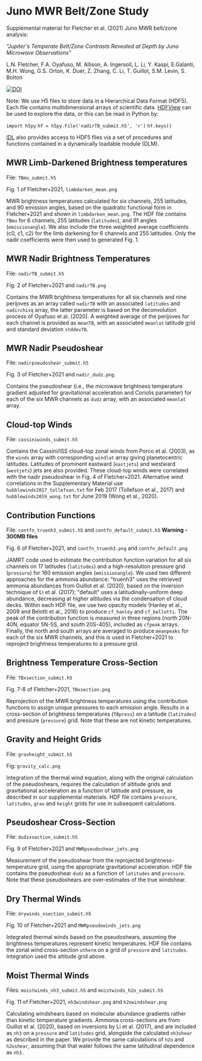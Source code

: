 # Juno MWR Belt/Zone Study
Supplemental material for Fletcher et al. (2021) Juno MWR belt/zone analysis:

*"Jupiter's Temperate Belt/Zone Contrasts Revealed at Depth by Juno Microwave Observations"*

L.N. Fletcher, F.A. Oyafuso, M. Allison, A. Ingersoll, L. Li, Y. Kaspi, E.Galanti, M.H. Wong, G.S. Orton, K. Duer, Z. Zhang, C. Li, T. Guillot, S.M. Levin, S. Bolton

[![DOI](https://zenodo.org/badge/337518717.svg)](https://zenodo.org/badge/latestdoi/337518717)


Note:  We use H5 files to store data in a Hierarchical Data Format (HDF5). Each file contains multidimensional arrays of scientific data. [HDFView](https://www.neonscience.org/resources/learning-hub/tutorials/explore-data-hdfview) can be used to explore the data, or this can be read in Python by:

`import h5py`
`hf = h5py.File('nadirTB_submit.h5', 'r')`
`hf.keys()`

[IDL](https://www.l3harrisgeospatial.com/docs/HDF5_Overview.html) also provides access to HDF5 files via a set of procedures and functions contained in a dynamically loadable module (DLM).

## MWR Limb-Darkened Brightness temperatures
File: `TBmu_submit.h5`

Fig. 1 of Fletcher+2021, `limbdarken_mean.png`

MWR brightness temperatures calculated for six channels, 255 latitudes, and 90 emission angles, based on the quadratic functional form in Fletcher+2021 and shown in `limbdarken_mean.png`.  The HDF file contains `TBmu` for 6 channels, 255 latitudes (`latitudes`), and 91 angles (`emissionangle`).  We also include the three weighted average coefficients (c0, c1, c2) for the limb darkening for 6 channels and 255 latitudes.  Only the nadir coefficients were then used to generated Fig. 1.

## MWR Nadir Brightness Temperatures
File: `nadirTB_submit.h5`

Fig. 2 of Fletcher+2021 and `nadirTB.png`

Contains the MWR brightness temperatures for all six channels and nine perijoves as an array called `nadirTB` with an associated `latitudes` and `nadirchisq` array, the latter parameter is based on the deconvolution process of Oyafuso et al. (2020).  A weighted average of the perijoves for each channel is provided as `meanTB`, with an associated `meanlat` latitude grid and standard deviation `stddevTB`.

## MWR Nadir Pseudoshear
File: `nadirpseudoshear_submit.h5`

Fig. 3 of Fletcher+2021 and `nadir_dudz.png`.

Contains the pseudoshear (i.e., the microwave brightness temperature gradient adjusted for gravitational acceleration and Coriolis parameter) for each of the six MWR channels as `dudz` array, with an associated `meanlat` array.

## Cloud-top Winds
File:  `cassiniwinds_submit.h5`

Contains the Cassini/ISS cloud-top zonal winds from Porco et al. (2003), as the `winds` array with corresponding `windlat` array giving planetocentric latitudes.  Latitudes of prominent eastward (`eastjets`) and westward (`westjets`) jets are also provided.  These cloud-top winds were correlated with the nadir pseudoshear in Fig. 4 of Fletcher+2021.  Alternative wind correlations in the Supplementary Material use `hubblewinds2017_tollefson.txt` for Feb 2017 (Tollefson et al., 2017) and `hubblewinds2019_wong.txt` for June 2019 (Wong et al., 2020).

## Contribution Functions
File: `contfn_truenh3_submit.h5` and `contfn_default_submit.h5` **Warning - 300MB files**

Fig. 6 of Fletcher+2021, and `contfn_truenh3.png` and `contfn_default.png`

JAMRT code used to estimate the contribution function variation for all six channels on 17 latitudes (`latitudes`) and a high-resolution pressure grid (`pressure`) for 160 emission angles (`emissionangle`).  We used two different approaches for the ammonia abundance:  "truenh3" uses the retrieved ammonia abundances from Guillot et al. (2020), based on the inversion technique of Li et al. (2017); "default" uses a latitudinally-uniform deep abundance, decreasing at higher altitudes via the condensation of cloud decks.  Within each HDF file, we use two opacity models (Hanley et al., 2009 and Belotti et al., 2016) to produce `cf_hanley` and `cf_bellotti`.  The peak of the contribution function is measured in three regions (north 20N-40N, equator 5N-5S, and south 20S-40S), included as `cfpeak` arrays.  Finally, the north and south arrays are averaged to produce `meanpeaks` for each of the six MWR channels, and this is used in Fletcher+2021 to reproject brightness temperatures to a pressure grid.

## Brightness Temperature Cross-Section
File:  `TBxsection_submit.h5`

Fig. 7-8 of Fletcher+2021, `TBxsection.png`

Reprojection of the MWR brightness temperatures using the contribution functions to assign unique pressures to each emission angle.  Results in a cross-section of brightness temperatures (`TBpress`) on a latitude (`latitudes`) and pressure (`pressure`) grid.  Note that these are not kinetic temperatures.

## Gravity and Height Grids
File: `gravheight_submit.h5`

Fig:  `gravity_calc.png`

Integration of the thermal wind equation, along with the original calculation of the pseudoshears, requires the calculation of altitude grids and gravitational acceleration as a function of latitude and pressure, as described in our supplemental materials.  HDF file contains `pressure`, `latitudes`, `grav` and `height` grids for use in subsequent calculations.

## Pseudoshear Cross-Section
File:  `dudzxsection_submit.h5`

Fig. 9 of Fletcher+2021 and `MWRpseudoshear_jets.png`

Measurement of the pseudoshear from the reprojected brightness-temperature grid, using the appropriate gravitational acceleration.  HDF file contains the pseudoshear `dudz` as a function of `latitudes` and `pressure`.  Note that these pseudoshears are over-estimates of the true windshear.

## Dry Thermal Winds
File: `drywinds_xsection_submit.h5`

Fig. 10 of Fletcher+2021 and `MWRpseudowinds_jets.png`

Integrated thermal winds based on the pseudoshears, assuming the brightness temperatures represent kinetic temperatures.  HDF file contains the zonal wind cross-section `utherm` on a grid of `pressure` and `latitudes`.  Integration used the altitude grid above.

## Moist Thermal Winds
Files: `moistwinds_nh3_submit.h5` and `moistwinds_h2o_submit.h5`

Fig. 11 of Fletcher+2021, `nh3windshear.png` and `h2owindshear.png`

Calculating windshears based on molecular abundance gradients rather than kinetic temperature gradients.  Ammonia cross-sections are from Guillot et al. (2020), based on inversions by Li et al. (2017), and are included as `nh3` on a `pressure` and `latitudes` grid, alongside the calculated `nh3shear` as described in the paper.  We provide the same calculations of `h2o` and `h2oshear`, assuming that that water follows the same latitudinal dependence as `nh3.`
